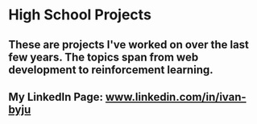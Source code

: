 # High School Projects
## These are projects I've worked on over the last few years. The topics span from web development to reinforcement learning.
## My LinkedIn Page: www.linkedin.com/in/ivan-byju
